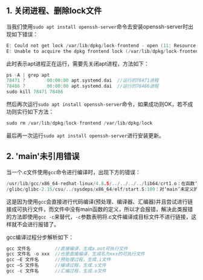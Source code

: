 ## 1. 关闭进程、删除lock文件

当我们使用`sudo apt install openssh-server`命令去安装openssh-server时出现如下错误：

```c
E: Could not get lock /var/lib/dpkg/lock-frontend - open (11: Resource temporarily unavailable)
E: Unable to acquire the dpkg frontend lock (/var/lib/dpkg/lock-frontend), is another process using it?
```

此时表示apt进程正在运行，需要先关闭apt进程，方法如下：

```c
ps -A | grep apt
78471 ?        00:00:00 apt.systemd.dai  //运行的78471进程
78486 ?        00:00:00 apt.systemd.dai  //运行的78486进程
sudo kill 78471 78486
```

然后再次运行`sudo apt install openssh-server`命令，如果成功则OK，若不成功则实行如下方法：

```c
sudo rm /var/lib/dpkg/lock-frontend /var/lib/dpkg/lock
```

最后再一次运行`sudo apt install openssh-server`进行安装更新。

## 2. 'main'未引用错误

当一个.c文件使用`gcc`命令进行编译时，出现下方的错误：
```c
/usr/lib/gcc/x86_64-redhat-linux/4.8.5/../../../../lib64/crt1.o：在函数‘_start’中：
/glibc/glibc-2.15/csu/../sysdeps/x86_64/elf/start.S:109：对‘main’未定义的引用
```

这是因为使用`gcc`会直接进行代码编译(预处理、编译器、汇编器)并且尝试进行链接成可执行文件，而文件中没有main函数的定义，所以才会报错，解决此类报错的方法即使用`gcc -c`来替代，`-c`参数表明将.c文件编译成目标文件不进行链接，这样就不会进行报错了。

gcc编译过程分步解析如下：

```c
gcc 文件名         //直接编译，生成a.out可执行文件
gcc 文件名 -o xxx  //也是直接编译，生成名为xxx的可执行文件
gcc –E 文件名      //预处理过程，生成.i文件
gcc –S 文件名      //编译过程，生成.s文件
gcc -c 文件名      //汇编过程，生成.o文件
```
